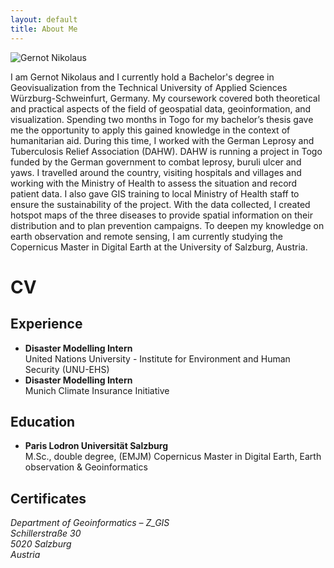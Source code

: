 ```yaml
---
layout: default
title: About Me
---
```


<div class="about-container">
    <img src="{{ "/assets/images/GernotNikolaus_portrait.jpg" | relative_url }}" alt="Gernot Nikolaus" class="about-image">
    <div class="about-text">
        <p>I am Gernot Nikolaus and I currently hold a Bachelor's degree in Geovisualization from the Technical University of Applied Sciences Würzburg-Schweinfurt, Germany. My coursework covered both theoretical and practical aspects of the field of geospatial data, geoinformation, and visualization. Spending two months in Togo for my bachelor’s thesis gave me the opportunity to apply this gained knowledge in the context of humanitarian aid. During this time, I worked with the German Leprosy and Tuberculosis Relief Association (DAHW). DAHW is running a project in Togo funded by the German government to combat leprosy, buruli ulcer and yaws. I travelled around the country, visiting hospitals and villages and working with the Ministry of Health to assess the situation and record patient data. I also gave GIS training to local Ministry of Health staff to ensure the sustainability of the project. With the data collected, I created hotspot maps of the three diseases to provide spatial information on their distribution and to plan prevention campaigns. To deepen my knowledge on earth observation and remote sensing, I am currently studying the Copernicus Master in Digital Earth at the University of Salzburg, Austria.</p>
    </div>
</div>


<h1>CV</h1>
<h2>Experience</h2>
<ul>
    <li>
        <strong>Disaster Modelling Intern</strong>
        <br>United Nations University - Institute for Environment and Human Security (UNU-EHS)
    </li>
    <li>
        <strong>Disaster Modelling Intern</strong>
        <br>Munich Climate Insurance Initiative
    </li>
</ul>

<h2>Education</h2>
<ul>
    <li>
        <strong>Paris Lodron Universität Salzburg</strong>
        <br>M.Sc., double degree, (EMJM) Copernicus Master in Digital Earth, Earth observation & Geoinformatics
    </li>
</ul>


<h2>Certificates</h2>

*Department of Geoinformatics – Z_GIS*  
*Schillerstraße 30*  
*5020 Salzburg*  
*Austria*  
